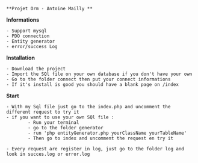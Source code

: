 `**Projet Orm - Antoine Mailly **`

**Informations**
    
    - Support mysql
    - PDO connection
    - Entity generator
    - error/success Log

**Installation**

    - Download the project
    - Import the SQl file on your own database if you don't have your own
    - Go to the folder connect then put your connect informations
    - If it's install is good you should have a blank page on /index
**Start**

    
    - With my Sql file just go to the index.php and uncomment the different request to try it
    - if you want to use your own SQl file :
            - Run your terminal
            - go to the folder generator 
            - run 'php entityGenerator.php yourClassName yourTableName'
            - Then go to index and uncomment the request en try it
    
    - Every request are register in log, just go to the folder log and look in succes.log or error.log
    